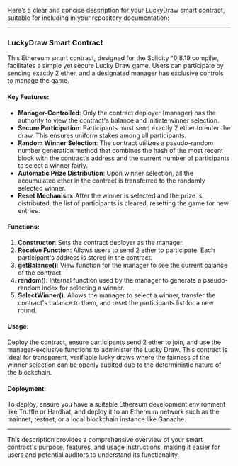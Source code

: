 Here’s a clear and concise description for your LuckyDraw smart contract, suitable for including in your repository documentation:

---

### LuckyDraw Smart Contract

This Ethereum smart contract, designed for the Solidity ^0.8.19 compiler, facilitates a simple yet secure Lucky Draw game. Users can participate by sending exactly 2 ether, and a designated manager has exclusive controls to manage the game.

#### Key Features:

- **Manager-Controlled**: Only the contract deployer (manager) has the authority to view the contract's balance and initiate winner selection.
- **Secure Participation**: Participants must send exactly 2 ether to enter the draw. This ensures uniform stakes among all participants.
- **Random Winner Selection**: The contract utilizes a pseudo-random number generation method that combines the hash of the most recent block with the contract’s address and the current number of participants to select a winner fairly.
- **Automatic Prize Distribution**: Upon winner selection, all the accumulated ether in the contract is transferred to the randomly selected winner.
- **Reset Mechanism**: After the winner is selected and the prize is distributed, the list of participants is cleared, resetting the game for new entries.

#### Functions:

1. **Constructor**: Sets the contract deployer as the manager.
2. **Receive Function**: Allows users to send 2 ether to participate. Each participant's address is stored in the contract.
3. **getBalance()**: View function for the manager to see the current balance of the contract.
4. **random()**: Internal function used by the manager to generate a pseudo-random index for selecting a winner.
5. **SelectWinner()**: Allows the manager to select a winner, transfer the contract's balance to them, and reset the participants list for a new round.

#### Usage:

Deploy the contract, ensure participants send 2 ether to join, and use the manager-exclusive functions to administer the Lucky Draw. This contract is ideal for transparent, verifiable lucky draws where the fairness of the winner selection can be openly audited due to the deterministic nature of the blockchain.

#### Deployment:

To deploy, ensure you have a suitable Ethereum development environment like Truffle or Hardhat, and deploy it to an Ethereum network such as the mainnet, testnet, or a local blockchain instance like Ganache.

---

This description provides a comprehensive overview of your smart contract's purpose, features, and usage instructions, making it easier for users and potential auditors to understand its functionality.
